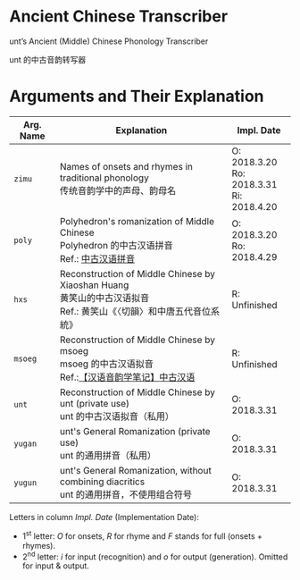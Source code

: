 # Ancient Chinese Transcriber

unt’s Ancient (Middle) Chinese Phonology Transcriber

unt 的中古音韵转写器

# Arguments and Their Explanation

|Arg. Name|Explanation|Impl. Date|
|-|-|-|
|`zimu`|Names of onsets and rhymes in traditional phonology<br>传统音韵学中的声母、韵母名|O: 2018.3.20<br>Ro: 2018.3.31<br>Ri: 2018.4.20|
|`poly`|Polyhedron's romanization of Middle Chinese <br>Polyhedron 的中古汉语拼音<br>Ref.: [中古汉语拼音](https://zh.wikipedia.org/wiki/User:Polyhedron/%E4%B8%AD%E5%8F%A4%E6%BC%A2%E8%AA%9E%E6%8B%BC%E9%9F%B3 "中古汉语拼音")|O: 2018.3.20<br>Ro: 2018.4.29|
|`hxs`|Reconstruction of Middle Chinese by Xiaoshan Huang<br>黄笑山的中古汉语拟音<br>Ref.: 黄笑山《〈切韻〉和中唐五代音位系統》|R: Unfinished|
|`msoeg`|Reconstruction of Middle Chinese by msoeg<br>msoeg 的中古汉语拟音<br>Ref.:[【汉语音韵学笔记】中古汉语](https://zhuanlan.zhihu.com/p/23576833 "【汉语音韵学笔记】中古汉语")|R: Unfinished|
|`unt`|Reconstruction of Middle Chinese by unt (private use)<br>unt 的中古汉语拟音（私用）|O: 2018.3.31|
|`yugan`|unt's General Romanization (private use)<br>unt 的通用拼音（私用）|O: 2018.3.31|
|`yugun`|unt's General Romanization, without combining diacritics<br>unt 的通用拼音，不使用组合符号|O: 2018.3.31|

Letters in column *Impl. Date* (Implementation Date):
- 1<sup>st</sup> letter: *O* for onsets, *R* for rhyme and *F* stands for full (onsets + rhymes).
- 2<sup>nd</sup> letter: *i* for input (recognition) and *o* for output (generation). Omitted for input & output.